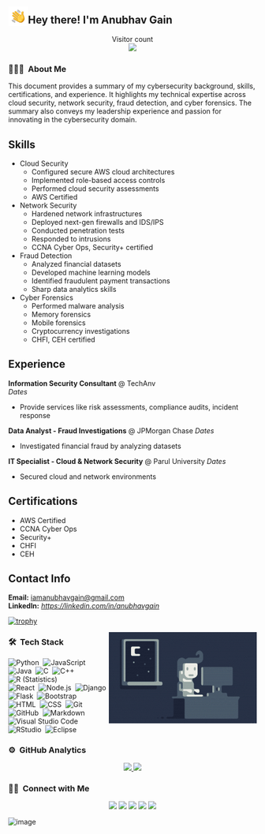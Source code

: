 <img alt="Night Coding" src="./assets/Hand%20Wave.gif" width='40' align="left"/><h2>Hey there! I'm Anubhav Gain</h2>

<p align="center"> 
  Visitor count<br>
  <img src="https://profile-counter.glitch.me/mranv/count.svg" />
</p>

<!-- ## 👋 &nbsp;Hey there! I'm Anubhav Gain -->

### 👨🏻‍💻 &nbsp;About Me

This document provides a summary of my cybersecurity background, skills, certifications, and experience. It highlights my technical expertise across cloud security, network security, fraud detection, and cyber forensics. The summary also conveys my leadership experience and passion for innovating in the cybersecurity domain.

## Skills

- Cloud Security
    - Configured secure AWS cloud architectures
    - Implemented role-based access controls
    - Performed cloud security assessments
    - AWS Certified
- Network Security 
    - Hardened network infrastructures
    - Deployed next-gen firewalls and IDS/IPS
    - Conducted penetration tests
    - Responded to intrusions
    - CCNA Cyber Ops, Security+ certified
- Fraud Detection
    - Analyzed financial datasets 
    - Developed machine learning models
    - Identified fraudulent payment transactions
    - Sharp data analytics skills
- Cyber Forensics
    - Performed malware analysis
    - Memory forensics
    - Mobile forensics
    - Cryptocurrency investigations
    - CHFI, CEH certified

## Experience

**Information Security Consultant** @ TechAnv  
*Dates*
- Provide services like risk assessments, compliance audits, incident response

**Data Analyst - Fraud Investigations** @ JPMorgan Chase 
*Dates* 
- Investigated financial fraud by analyzing datasets

**IT Specialist - Cloud & Network Security** @ Parul University
*Dates*
- Secured cloud and network environments

## Certifications

- AWS Certified 
- CCNA Cyber Ops
- Security+
- CHFI
- CEH

## Contact Info

**Email:** iamanubhavgain@gmail.com  
**LinkedIn:** *https://linkedin.com/in/anubhavgain*

[![trophy](https://github-profile-trophy.vercel.app/?username=mranv)](https://github.com/mranv)

<img alt="Night Coding" src="./assets/Night-Coding.gif" align="right"/>

### 🛠 &nbsp;Tech Stack

![Python](https://img.shields.io/badge/-Python-05122A?style=flat&logo=python)&nbsp;
![JavaScript](https://img.shields.io/badge/-JavaScript-05122A?style=flat&logo=javascript)&nbsp;
![Java](https://img.shields.io/badge/-Java-05122A?style=flat&logo=Java&logoColor=FFA518)&nbsp;
![C](https://img.shields.io/badge/-C-05122A?style=flat&logo=C&logoColor=A8B9CC)&nbsp;
![C++](https://img.shields.io/badge/-C++-05122A?style=flat&logo=C%2B%2B&logoColor=00599C)&nbsp;
![R (Statistics)](https://img.shields.io/badge/-R-05122A?style=flat&logo=R&logoColor=276DC3)\
![React](https://img.shields.io/badge/-React-05122A?style=flat&logo=react)&nbsp;
![Node.js](https://img.shields.io/badge/-Node.js-05122A?style=flat&logo=node.js)&nbsp;
![Django](https://img.shields.io/badge/-Django-05122A?style=flat&logo=django&logoColor=092E20)&nbsp;
![Flask](https://img.shields.io/badge/-Flask-05122A?style=flat&logo=flask)&nbsp;
![Bootstrap](https://img.shields.io/badge/-Bootstrap-05122A?style=flat&logo=bootstrap&logoColor=563D7C)\
![HTML](https://img.shields.io/badge/-HTML-05122A?style=flat&logo=HTML5)&nbsp;
![CSS](https://img.shields.io/badge/-CSS-05122A?style=flat&logo=CSS3&logoColor=1572B6)&nbsp;
![Git](https://img.shields.io/badge/-Git-05122A?style=flat&logo=git)&nbsp;
![GitHub](https://img.shields.io/badge/-GitHub-05122A?style=flat&logo=github)&nbsp;
![Markdown](https://img.shields.io/badge/-Markdown-05122A?style=flat&logo=markdown)\
![Visual Studio Code](https://img.shields.io/badge/-Visual%20Studio%20Code-05122A?style=flat&logo=visual-studio-code&logoColor=007ACC)&nbsp;
![RStudio](https://img.shields.io/badge/-RStudio-05122A?style=flat&logo=rstudio)&nbsp;
![Eclipse](https://img.shields.io/badge/-Eclipse-05122A?style=flat&logo=eclipse-ide&logoColor=2C2255)


### ⚙️ &nbsp;GitHub Analytics

<p align="center">
<a href="https://github.com/mranv">
  <img height="180em" src="https://github-readme-stats-eight-theta.vercel.app/api?username=mranv&show_icons=true&theme=algolia&include_all_commits=true&count_private=true"/>
  <img height="180em" src="https://github-readme-stats-eight-theta.vercel.app/api/top-langs/?username=mranv&layout=compact&langs_count=8&theme=algolia"/>
</a>
</p>

### 🤝🏻 &nbsp;Connect with Me

<p align="center">
<a href="https://www.techanv.com"><img src="https://img.shields.io/badge/-anubhavin.tech-3423A6?style=flat&logo=Google-Chrome&logoColor=white"/></a>
<a href="https://linkedin.com/in/anubhavgain"><img src="https://img.shields.io/badge/-Anubhav%20Gain-0077B5?style=flat&logo=Linkedin&logoColor=white"/></a>
<a href="mailto:iamanubhavgain@gmail.com"><img src="https://img.shields.io/badge/-iamanubhavgain@gmail.com-D14836?style=flat&logo=Gmail&logoColor=white"/></a>
<a href="https://instagram.com/mr.anv"><img src="https://img.shields.io/badge/-@anubhavgain-E4405F?style=flat&logo=Instagram&logoColor=white"/></a>
<a href="https://www.facebook.com/mr.anv.1"><img src="https://img.shields.io/badge/-@Anubhav-1877F2?style=flat&logo=Facebook&logoColor=white"/></a>
</p>

![image](https://cyberdefenders-storage.s3.me-central-1.amazonaws.com/profile-badges/mranv.png)
